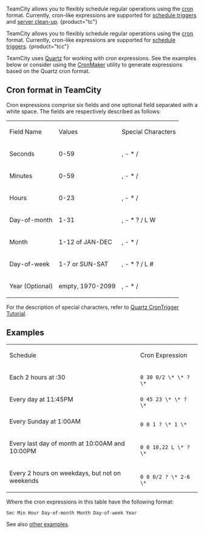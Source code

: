 [//]: # (title: Cron Expressions)
[//]: # (auxiliary-id: Cron Expressions in TeamCity)

TeamCity allows you to flexibly schedule regular operations using the [cron](https://en.wikipedia.org/wiki/Cron#Operators) format. Currently, cron-like expressions are supported for [schedule triggers](configuring-schedule-triggers.md) and [server clean-up](teamcity-data-clean-up.md#Server+Clean-up+Settings).
{product="tc"}

TeamCity allows you to flexibly schedule regular operations using the [cron](https://en.wikipedia.org/wiki/Cron#Operators) format. Currently, cron-like expressions are supported for [schedule triggers](configuring-schedule-triggers.md).
{product="tcc"}

TeamCity uses [Quartz](https://www.quartz-scheduler.org/) for working with cron expressions. See the examples below or consider using the [CronMaker](http://www.cronmaker.com/) utility to generate expressions based on the Quartz cron format.

## Cron format in TeamCity

Cron expressions comprise six fields and one optional field separated with a white space. The fields are respectively described as follows:

<table><tr>

<td>

Field Name


</td>

<td>

Values


</td>

<td>

Special Characters


</td></tr><tr>

<td>

Seconds


</td>

<td>

0\-59


</td>

<td>

, \- \* /


</td></tr><tr>

<td>

Minutes


</td>

<td>

0\-59


</td>

<td>

, \- \* /


</td></tr><tr>

<td>

Hours


</td>

<td>

0\-23


</td>

<td>

, \- \* /


</td></tr><tr>

<td>

Day\-of\-month


</td>

<td>

1\-31


</td>

<td>

, \- \* ? / L W


</td></tr><tr>

<td>

Month


</td>

<td>

1\-12 of JAN\-DEC


</td>

<td>

, \- \* /


</td>

</tr>


<tr>

<td>

Day\-of\-week


</td>

<td>

1\-7 or SUN\-SAT


</td>

<td>

, \- \* ? / L #


</td></tr><tr>

<td>

Year (Optional)


</td>

<td>

empty, 1970\-2099


</td>

<td>

, \- \* /


</td></tr></table>

For the description of special characters, refer to [Quartz CronTrigger Tutorial](https://www.quartz-scheduler.org/documentation/quartz-2.3.0/tutorials/crontrigger.html#special-characters).

## Examples

<table><tr>
      
<td>

Schedule

</td>

<td>

Cron Expression

</td>

</tr>


<tr>

<td>

Each 2 hours at :30


</td>

<td>

<code>
0 30 0/2 \* \* ? \*
</code>

</td>

</tr>


<tr>

<td>

Every day at 11:45PM


</td>

<td>

<code>
0 45 23 \* \* ? \*
</code>

</td>

</tr>

<tr>

<td>

Every Sunday at 1:00AM

</td>

<td>

<code>
0 0 1 ? \* 1 \*
</code>

</td>

</tr>

<tr>

<td>

Every last day of month at 10:00AM and 10:00PM

</td>

<td>

<code>
0 0 10,22 L \* ? \*
</code>

</td>


</tr>

<tr>

<td>

Every 2 hours on weekdays, but not on weekends

</td>

<td>

<code>
0 0 0/2 ? \* 2-6 \*
</code>

</td>


</tr>

</table>

Where the cron expressions in this table have the following format:

```
Sec Min Hour Day-of-month Month Day-of-week Year
```



See also [other examples](https://www.quartz-scheduler.org/documentation/quartz-2.3.0/tutorials/tutorial-lesson-06.html).
